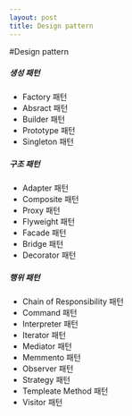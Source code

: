 ```yaml
---
layout: post
title: Design pattern
---
```


#Design pattern
##### 생성 패턴
* Factory 패턴
* Absract 패턴
* Builder 패턴
* Prototype 패턴
* Singleton 패턴

##### 구조 패턴
* Adapter 패턴
* Composite 패턴
* Proxy 패턴
* Flyweight 패턴
* Facade 패턴
* Bridge 패턴
* Decorator 패턴

##### 행위 패턴
* Chain of Responsibility 패턴
* Command 패턴
* Interpreter 패턴
* Iterator 패턴
* Mediator 패턴
* Memmento 패턴
* Observer 패턴
* Strategy 패턴
* Templeate Method 패턴
* Visitor 패턴
